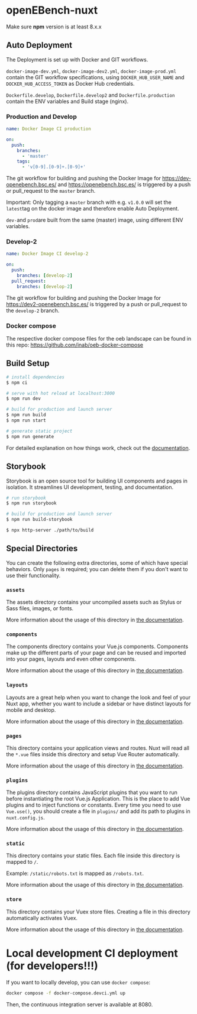 # openEBench-nuxt

Make sure **npm** version is at least 8.x.x

## Auto Deployment

The Deployment is set up with Docker and GIT workflows.

`docker-image-dev.yml`, `docker-image-dev2.yml`, `docker-image-prod.yml` contain the GIT workflow specifications, using `DOCKER_HUB_USER_NAME` and `DOCKER_HUB_ACCESS_TOKEN` as Docker Hub credentials.

`Dockerfile.develop`, `Dockerfile.develop2` and `Dockerfile.production` contain the ENV variables and Build stage (nginx).

### Production and Develop

```yml
name: Docker Image CI production

on:
  push:
    branches:
      - 'master'
    tags:
      - 'v[0-9].[0-9]+.[0-9]+'
```

The git workflow for building and pushing the Docker Image for <https://dev-openebench.bsc.es/> and <https://openebench.bsc.es/> is triggered by a push or pull_request to the `master` branch.

Important: Only tagging a `master` branch with e.g. `v1.0.0` will set the `latest`tag on the docker image and therefore enable Auto Deployment.

`dev-`and `prod`are built from the same (master) image, using different ENV variables.

### Develop-2

```yml
name: Docker Image CI develop-2

on:
  push:
    branches: [develop-2]
  pull_request:
    branches: [develop-2]
```

The git workflow for building and pushing the Docker Image for <https://dev2-openebench.bsc.es/> is triggered by a push or pull_request to the `develop-2` branch.

### Docker compose

The respective docker compose files for the oeb landscape can be found in this repo: <https://github.com/inab/oeb-docker-compose>

## Build Setup

```bash
# install dependencies
$ npm ci

# serve with hot reload at localhost:3000
$ npm run dev

# build for production and launch server
$ npm run build
$ npm run start

# generate static project
$ npm run generate
```

For detailed explanation on how things work, check out the [documentation](https://nuxtjs.org).

## Storybook

Storybook is an open source tool for building UI components and pages in isolation. It streamlines UI development, testing, and documentation.

```bash
# run storybook
$ npm run storybook

# build for production and launch server
$ npm run build-storybook

$ npx http-server ./path/to/build
```

## Special Directories

You can create the following extra directories, some of which have special behaviors. Only `pages` is required; you can delete them if you don't want to use their functionality.

### `assets`

The assets directory contains your uncompiled assets such as Stylus or Sass files, images, or fonts.

More information about the usage of this directory in [the documentation](https://nuxtjs.org/docs/2.x/directory-structure/assets).

### `components`

The components directory contains your Vue.js components. Components make up the different parts of your page and can be reused and imported into your pages, layouts and even other components.

More information about the usage of this directory in [the documentation](https://nuxtjs.org/docs/2.x/directory-structure/components).

### `layouts`

Layouts are a great help when you want to change the look and feel of your Nuxt app, whether you want to include a sidebar or have distinct layouts for mobile and desktop.

More information about the usage of this directory in [the documentation](https://nuxtjs.org/docs/2.x/directory-structure/layouts).

### `pages`

This directory contains your application views and routes. Nuxt will read all the `*.vue` files inside this directory and setup Vue Router automatically.

More information about the usage of this directory in [the documentation](https://nuxtjs.org/docs/2.x/get-started/routing).

### `plugins`

The plugins directory contains JavaScript plugins that you want to run before instantiating the root Vue.js Application. This is the place to add Vue plugins and to inject functions or constants. Every time you need to use `Vue.use()`, you should create a file in `plugins/` and add its path to plugins in `nuxt.config.js`.

More information about the usage of this directory in [the documentation](https://nuxtjs.org/docs/2.x/directory-structure/plugins).

### `static`

This directory contains your static files. Each file inside this directory is mapped to `/`.

Example: `/static/robots.txt` is mapped as `/robots.txt`.

More information about the usage of this directory in [the documentation](https://nuxtjs.org/docs/2.x/directory-structure/static).

### `store`

This directory contains your Vuex store files. Creating a file in this directory automatically activates Vuex.

More information about the usage of this directory in [the documentation](https://nuxtjs.org/docs/2.x/directory-structure/store).

# Local development CI deployment (for developers!!!)

If you want to locally develop, you can use `docker compose`:

```bash
docker compose -f docker-compose.devci.yml up
```

Then, the continuous integration server is available at 8080.
